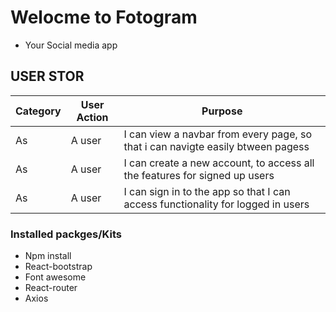 # Welocme to Fotogram 
* Your Social media app

## USER STOR

| Category  | User Action                               | Purpose                                      | 
|-----------|-------------------------------------------|----------------------------------------------|
|  As  | A user | I can view a navbar from every page, so that i can navigte easily btween pagess|
| As |  A user | I can create a new account, to access all the features for signed up users |
|As |A user| I can sign in to the app so that I can access functionality for logged in users|



### Installed packges/Kits
* Npm install
* React-bootstrap
* Font awesome
* React-router
* Axios